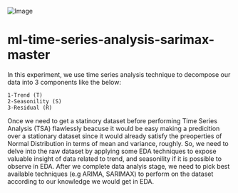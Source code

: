 ![Image](https://c1.sfdcstatic.com/content/dam/blogs/ca/Blog%20Posts/sales-forecasting-header.jpg)

# ml-time-series-analysis-sarimax-master

In this experiment, we use time series analysis technique to decompose our data into 3 components like the below:

    1-Trend (T)
    2-Seasonility (S)
    3-Residual (R)

Once we need to get a statinory dataset before performing Time Series Analysis (TSA) flawlessly beacuse it would be easy making a predicition over a stationary dataset since it would already satisfy the preoperties of Normal Distribution in terms of mean and variance, roughly. So, we need to delve into the raw dataset by applying some EDA techniques to expose valuable insight of data related to trend, and seasonility if it is possible to observe in EDA. After we complete data analyis stage, we need to pick best available techniques
 (e.g ARIMA, SARIMAX) to perform on the dataset according to our knowledge we would get in EDA.
 
 
